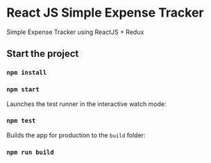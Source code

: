# React JS Simple Expense Tracker

Simple Expense Tracker using ReactJS + Redux

## Start the project

### `npm install`

### `npm start`

Launches the test runner in the interactive watch mode:

### `npm test`

Builds the app for production to the `build` folder:

### `npm run build`
